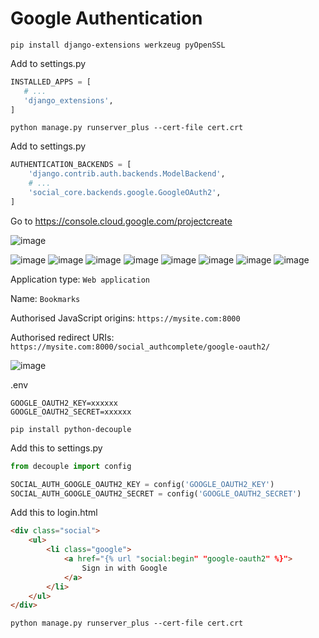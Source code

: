 # Google Authentication

```
pip install django-extensions werkzeug pyOpenSSL
```

Add to settings.py

```python
INSTALLED_APPS = [
   # ...
   'django_extensions',
]
```

```
python manage.py runserver_plus --cert-file cert.crt
```

Add to settings.py
```python
AUTHENTICATION_BACKENDS = [
    'django.contrib.auth.backends.ModelBackend',
    # ...
    'social_core.backends.google.GoogleOAuth2',
]
```

Go to https://console.cloud.google.com/projectcreate

![image](https://github.com/user-attachments/assets/dde2596f-c5bd-4e2a-beff-3198805bdfd5)

![image](https://github.com/user-attachments/assets/4a08f08d-387e-46bd-b1e6-f3634237655f)
![image](https://github.com/user-attachments/assets/8bc1c984-9570-4073-9956-050f34be574c)
![image](https://github.com/user-attachments/assets/0436f729-6b7a-4001-8a76-cf822df58fb0)
![image](https://github.com/user-attachments/assets/8b6197e8-d7ff-4e61-aed0-cca13239d6a1)
![image](https://github.com/user-attachments/assets/1fab68f5-8231-4fba-8025-285f16be6323)
![image](https://github.com/user-attachments/assets/31806ef6-0964-4d92-a6cc-3815427fa44c)
![image](https://github.com/user-attachments/assets/dcc74fe8-6753-49b7-9967-6f2203059e47)
![image](https://github.com/user-attachments/assets/af977290-5c61-4f92-b302-05a603c9843a)


Application type: `Web application`

Name: `Bookmarks`

Authorised JavaScript origins: `https://mysite.com:8000`

Authorised redirect URIs: `https://mysite.com:8000/social_authcomplete/google-oauth2/`

![image](https://github.com/user-attachments/assets/4adff384-8a6e-44d8-bed1-4315ae7d17d4)

.env
```env
GOOGLE_OAUTH2_KEY=xxxxxx
GOOGLE_OAUTH2_SECRET=xxxxxx
```

```
pip install python-decouple
```

Add this to settings.py
```python
from decouple import config

SOCIAL_AUTH_GOOGLE_OAUTH2_KEY = config('GOOGLE_OAUTH2_KEY')
SOCIAL_AUTH_GOOGLE_OAUTH2_SECRET = config('GOOGLE_OAUTH2_SECRET')
```

Add this to login.html
```html
<div class="social">
    <ul>
        <li class="google">
            <a href="{% url "social:begin" "google-oauth2" %}">
                Sign in with Google
            </a>
        </li>
    </ul>
</div>
```

```
python manage.py runserver_plus --cert-file cert.crt
```
